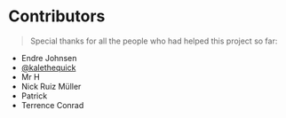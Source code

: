 # Contributors
> Special thanks for all the people who had helped this project so far:
- Endre Johnsen
- [@kalethequick](https://twitter.com/kalethequick)
- Mr H
- Nick Ruiz Müller
- Patrick
- Terrence Conrad